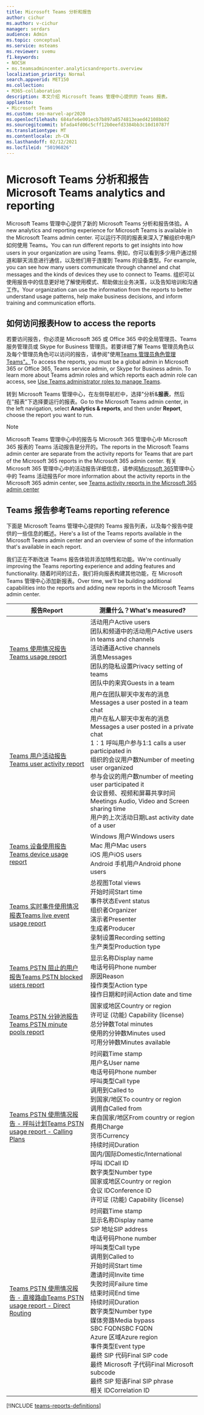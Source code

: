 ```yaml
---
title: Microsoft Teams 分析和报告
author: cichur
ms.author: v-cichur
manager: serdars
audience: Admin
ms.topic: conceptual
ms.service: msteams
ms.reviewer: svemu
f1.keywords:
- NOCSH
- ms.teamsadmincenter.analyticsandreports.overview
localization_priority: Normal
search.appverid: MET150
ms.collection:
- M365-collaboration
description: 本文介绍 Microsoft Teams 管理中心提供的 Teams 报表。
appliesto:
- Microsoft Teams
ms.custom: seo-marvel-apr2020
ms.openlocfilehash: 684afe6e001ecb7b897a8574813eaed42108bb82
ms.sourcegitcommit: bfada4fd06c5cff12b0eefd3384bb3c10d10787f
ms.translationtype: MT
ms.contentlocale: zh-CN
ms.lasthandoff: 02/12/2021
ms.locfileid: "50196826"
---
```

# <a name="microsoft-teams-analytics-and-reporting"></a><span data-ttu-id="49e3f-103">Microsoft Teams 分析和报告</span><span class="sxs-lookup"><span data-stu-id="49e3f-103">Microsoft Teams analytics and reporting</span></span>

<span data-ttu-id="49e3f-104">Microsoft Teams 管理中心提供了新的 Microsoft Teams 分析和报告体验。</span><span class="sxs-lookup"><span data-stu-id="49e3f-104">A new analytics and reporting experience for Microsoft Teams is available in the Microsoft Teams admin center.</span></span> <span data-ttu-id="49e3f-105">可以运行不同的报表来深入了解组织中用户如何使用 Teams。</span><span class="sxs-lookup"><span data-stu-id="49e3f-105">You can run different reports to get insights into how users in your organization are using Teams.</span></span> <span data-ttu-id="49e3f-106">例如，你可以看到多少用户通过频道和聊天消息进行通信，以及他们用于连接到 Teams 的设备类型。</span><span class="sxs-lookup"><span data-stu-id="49e3f-106">For example, you can see how many users communicate through channel and chat messages and the kinds of devices they use to connect to Teams.</span></span> <span data-ttu-id="49e3f-107">组织可以使用报告中的信息更好地了解使用模式、帮助做出业务决策，以及告知培训和沟通工作。</span><span class="sxs-lookup"><span data-stu-id="49e3f-107">Your organization can use the information from the reports to better understand usage patterns, help make business decisions, and inform training and communication efforts.</span></span>

## <a name="how-to-access-the-reports"></a><span data-ttu-id="49e3f-108">如何访问报表</span><span class="sxs-lookup"><span data-stu-id="49e3f-108">How to access the reports</span></span>

<span data-ttu-id="49e3f-109">若要访问报告，你必须是 Microsoft 365 或 Office 365 中的全局管理员、Teams 服务管理员或 Skype for Business 管理员。若要详细了解 Teams 管理员角色以及每个管理员角色可以访问的报告，请参阅"使用[Teams 管理员角色管理 Teams"。](../using-admin-roles.md)</span><span class="sxs-lookup"><span data-stu-id="49e3f-109">To access the reports, you must be a global admin in Microsoft 365 or Office 365, Teams service admin, or Skype for Business admin. To learn more about Teams admin roles and which reports each admin role can access, see [Use Teams administrator roles to manage Teams](../using-admin-roles.md).</span></span>

<span data-ttu-id="49e3f-110">转到 Microsoft Teams 管理中心，在左侧导航栏中，选择"分析&**报表**，然后在"报表"下选择要运行的报表。</span><span class="sxs-lookup"><span data-stu-id="49e3f-110">Go to the Microsoft Teams admin center, in the left navigation, select **Analytics & reports**, and then under **Report**, choose the report you want to run.</span></span>

> [!NOTE]
> <span data-ttu-id="49e3f-111">Microsoft Teams 管理中心中的报告与 Microsoft 365 管理中心中 Microsoft 365 报表的 Teams 活动报告是分开的。</span><span class="sxs-lookup"><span data-stu-id="49e3f-111">The reports in the Microsoft Teams admin center are separate from the activity reports for Teams that are part of the Microsoft 365 reports in the Microsoft 365 admin center.</span></span> <span data-ttu-id="49e3f-112">有关 Microsoft 365 管理中心中的活动报告详细信息，请参阅[Microsoft 365](../teams-activity-reports.md)管理中心中的 Teams 活动报告</span><span class="sxs-lookup"><span data-stu-id="49e3f-112">For more information about the activity reports in the Microsoft 365 admin center, see [Teams activity reports in the Microsoft 365 admin center](../teams-activity-reports.md)</span></span>

## <a name="teams-reporting-reference"></a><span data-ttu-id="49e3f-113">Teams 报告参考</span><span class="sxs-lookup"><span data-stu-id="49e3f-113">Teams reporting reference</span></span>

<span data-ttu-id="49e3f-114">下面是 Microsoft Teams 管理中心提供的 Teams 报告列表，以及每个报告中提供的一些信息的概述。</span><span class="sxs-lookup"><span data-stu-id="49e3f-114">Here's a list of the Teams reports available in the Microsoft Teams admin center and an overview of some of the information that's available in each report.</span></span>

<span data-ttu-id="49e3f-115">我们正在不断改进 Teams 报告体验并添加特性和功能。</span><span class="sxs-lookup"><span data-stu-id="49e3f-115">We're continually improving the Teams reporting experience and adding features and functionality.</span></span> <span data-ttu-id="49e3f-116">随着时间的过去，我们将向报表构建其他功能，在 Microsoft Teams 管理中心添加新报表。</span><span class="sxs-lookup"><span data-stu-id="49e3f-116">Over time, we'll be building additional capabilities into the reports and adding new reports in the Microsoft Teams admin center.</span></span>

|<span data-ttu-id="49e3f-117">报告</span><span class="sxs-lookup"><span data-stu-id="49e3f-117">Report</span></span>  |<span data-ttu-id="49e3f-118">测量什么？</span><span class="sxs-lookup"><span data-stu-id="49e3f-118">What's measured?</span></span> |
|---------|---------|
|[<span data-ttu-id="49e3f-119">Teams 使用情况报告</span><span class="sxs-lookup"><span data-stu-id="49e3f-119">Teams usage report</span></span>](teams-usage-report.md)  |  <span data-ttu-id="49e3f-120">活动用户</span><span class="sxs-lookup"><span data-stu-id="49e3f-120">Active users</span></span><br/><span data-ttu-id="49e3f-121">团队和频道中的活动用户</span><span class="sxs-lookup"><span data-stu-id="49e3f-121">Active users in teams and channels</span></span><br/><span data-ttu-id="49e3f-122">活动通道</span><span class="sxs-lookup"><span data-stu-id="49e3f-122">Active channels</span></span><br/><span data-ttu-id="49e3f-123">消息</span><span class="sxs-lookup"><span data-stu-id="49e3f-123">Messages</span></span><br/><span data-ttu-id="49e3f-124">团队的隐私设置</span><span class="sxs-lookup"><span data-stu-id="49e3f-124">Privacy setting of  teams</span></span><br/><span data-ttu-id="49e3f-125">团队中的来宾</span><span class="sxs-lookup"><span data-stu-id="49e3f-125">Guests in a team</span></span>   |
|[<span data-ttu-id="49e3f-126">Teams 用户活动报告</span><span class="sxs-lookup"><span data-stu-id="49e3f-126">Teams user activity report</span></span>](user-activity-report.md)  | <span data-ttu-id="49e3f-127">用户在团队聊天中发布的消息</span><span class="sxs-lookup"><span data-stu-id="49e3f-127">Messages a user posted in a team chat</span></span><br/><span data-ttu-id="49e3f-128">用户在私人聊天中发布的消息</span><span class="sxs-lookup"><span data-stu-id="49e3f-128">Messages a user posted in a private chat</span></span><br/>  <span data-ttu-id="49e3f-129">1：1 呼叫用户参与</span><span class="sxs-lookup"><span data-stu-id="49e3f-129">1:1 calls a user participated in</span></span><br/> <span data-ttu-id="49e3f-130">组织的会议用户数</span><span class="sxs-lookup"><span data-stu-id="49e3f-130">Number of meeting user organized</span></span> <br/><span data-ttu-id="49e3f-131">参与会议的用户数</span><span class="sxs-lookup"><span data-stu-id="49e3f-131">number of meeting user participated it</span></span><br/><span data-ttu-id="49e3f-132">会议音频、视频和屏幕共享时间</span><span class="sxs-lookup"><span data-stu-id="49e3f-132">Meetings Audio, Video and Screen sharing time</span></span><br/>   <span data-ttu-id="49e3f-133">用户的上次活动日期</span><span class="sxs-lookup"><span data-stu-id="49e3f-133">Last activity date of a user</span></span>     |
|[<span data-ttu-id="49e3f-134">Teams 设备使用报告</span><span class="sxs-lookup"><span data-stu-id="49e3f-134">Teams device usage report</span></span>](device-usage-report.md)   |  <span data-ttu-id="49e3f-135">Windows 用户</span><span class="sxs-lookup"><span data-stu-id="49e3f-135">Windows users</span></span><br/><span data-ttu-id="49e3f-136">Mac 用户</span><span class="sxs-lookup"><span data-stu-id="49e3f-136">Mac users</span></span><br/><span data-ttu-id="49e3f-137">iOS 用户</span><span class="sxs-lookup"><span data-stu-id="49e3f-137">iOS users</span></span><br/><span data-ttu-id="49e3f-138">Android 手机用户</span><span class="sxs-lookup"><span data-stu-id="49e3f-138">Android phone users</span></span>     |
|[<span data-ttu-id="49e3f-139">Teams 实时事件使用情况报表</span><span class="sxs-lookup"><span data-stu-id="49e3f-139">Teams live event usage report</span></span>](teams-live-event-usage-report.md)   |  <span data-ttu-id="49e3f-140">总视图</span><span class="sxs-lookup"><span data-stu-id="49e3f-140">Total views</span></span><br><span data-ttu-id="49e3f-141">开始时间</span><span class="sxs-lookup"><span data-stu-id="49e3f-141">Start time</span></span><br><span data-ttu-id="49e3f-142">事件状态</span><span class="sxs-lookup"><span data-stu-id="49e3f-142">Event status</span></span><br><span data-ttu-id="49e3f-143">组织者</span><span class="sxs-lookup"><span data-stu-id="49e3f-143">Organizer</span></span><br><span data-ttu-id="49e3f-144">演示者</span><span class="sxs-lookup"><span data-stu-id="49e3f-144">Presenter</span></span><br><span data-ttu-id="49e3f-145">生成者</span><span class="sxs-lookup"><span data-stu-id="49e3f-145">Producer</span></span><br><span data-ttu-id="49e3f-146">录制设置</span><span class="sxs-lookup"><span data-stu-id="49e3f-146">Recording setting</span></span><br><span data-ttu-id="49e3f-147">生产类型</span><span class="sxs-lookup"><span data-stu-id="49e3f-147">Production type</span></span>    |
|[<span data-ttu-id="49e3f-148">Teams PSTN 阻止的用户报告</span><span class="sxs-lookup"><span data-stu-id="49e3f-148">Teams PSTN blocked users report</span></span>](pstn-blocked-users-report.md)   |  <span data-ttu-id="49e3f-149">显示名称</span><span class="sxs-lookup"><span data-stu-id="49e3f-149">Display name</span></span><br><span data-ttu-id="49e3f-150">电话号码</span><span class="sxs-lookup"><span data-stu-id="49e3f-150">Phone number</span></span><br><span data-ttu-id="49e3f-151">原因</span><span class="sxs-lookup"><span data-stu-id="49e3f-151">Reason</span></span><br><span data-ttu-id="49e3f-152">操作类型</span><span class="sxs-lookup"><span data-stu-id="49e3f-152">Action type</span></span><br><span data-ttu-id="49e3f-153">操作日期和时间</span><span class="sxs-lookup"><span data-stu-id="49e3f-153">Action date and time</span></span>   |
|[<span data-ttu-id="49e3f-154">Teams PSTN 分钟池报告</span><span class="sxs-lookup"><span data-stu-id="49e3f-154">Teams PSTN minute pools report</span></span>](pstn-minute-pools-report.md) |  <span data-ttu-id="49e3f-155">国家或地区</span><span class="sxs-lookup"><span data-stu-id="49e3f-155">Country or region</span></span><br><span data-ttu-id="49e3f-156">许可证 (功能) </span><span class="sxs-lookup"><span data-stu-id="49e3f-156">Capability (license)</span></span> <br><span data-ttu-id="49e3f-157">总分钟数</span><span class="sxs-lookup"><span data-stu-id="49e3f-157">Total minutes</span></span><br><span data-ttu-id="49e3f-158">使用的分钟数</span><span class="sxs-lookup"><span data-stu-id="49e3f-158">Minutes used</span></span><br><span data-ttu-id="49e3f-159">可用分钟数</span><span class="sxs-lookup"><span data-stu-id="49e3f-159">Minutes available</span></span>|
|[<span data-ttu-id="49e3f-160">Teams PSTN 使用情况报告 - 呼叫计划</span><span class="sxs-lookup"><span data-stu-id="49e3f-160">Teams PSTN usage report - Calling Plans</span></span>](pstn-usage-report.md#calling-plans)|  <span data-ttu-id="49e3f-161">时间戳</span><span class="sxs-lookup"><span data-stu-id="49e3f-161">Time stamp</span></span><br><span data-ttu-id="49e3f-162">用户名</span><span class="sxs-lookup"><span data-stu-id="49e3f-162">User name</span></span><br><span data-ttu-id="49e3f-163">电话号码</span><span class="sxs-lookup"><span data-stu-id="49e3f-163">Phone number</span></span><br><span data-ttu-id="49e3f-164">呼叫类型</span><span class="sxs-lookup"><span data-stu-id="49e3f-164">Call type</span></span> <br><span data-ttu-id="49e3f-165">调用到</span><span class="sxs-lookup"><span data-stu-id="49e3f-165">Called to</span></span><br><span data-ttu-id="49e3f-166">到国家/地区</span><span class="sxs-lookup"><span data-stu-id="49e3f-166">To country or region</span></span> <br><span data-ttu-id="49e3f-167">调用自</span><span class="sxs-lookup"><span data-stu-id="49e3f-167">Called from</span></span> <br><span data-ttu-id="49e3f-168">来自国家/地区</span><span class="sxs-lookup"><span data-stu-id="49e3f-168">From country or region</span></span><br><span data-ttu-id="49e3f-169">费用</span><span class="sxs-lookup"><span data-stu-id="49e3f-169">Charge</span></span><br><span data-ttu-id="49e3f-170">货币</span><span class="sxs-lookup"><span data-stu-id="49e3f-170">Currency</span></span><br><span data-ttu-id="49e3f-171">持续时间</span><span class="sxs-lookup"><span data-stu-id="49e3f-171">Duration</span></span><br><span data-ttu-id="49e3f-172">国内/国际</span><span class="sxs-lookup"><span data-stu-id="49e3f-172">Domestic/International</span></span><br><span data-ttu-id="49e3f-173">呼叫 ID</span><span class="sxs-lookup"><span data-stu-id="49e3f-173">Call ID</span></span><br><span data-ttu-id="49e3f-174">数字类型</span><span class="sxs-lookup"><span data-stu-id="49e3f-174">Number type</span></span><br><span data-ttu-id="49e3f-175">国家或地区</span><span class="sxs-lookup"><span data-stu-id="49e3f-175">Country or region</span></span><br><span data-ttu-id="49e3f-176">会议 ID</span><span class="sxs-lookup"><span data-stu-id="49e3f-176">Conference ID</span></span><br><span data-ttu-id="49e3f-177">许可证 (功能) </span><span class="sxs-lookup"><span data-stu-id="49e3f-177">Capability (license)</span></span>|
|[<span data-ttu-id="49e3f-178">Teams PSTN 使用情况报告 - 直接路由</span><span class="sxs-lookup"><span data-stu-id="49e3f-178">Teams PSTN usage report - Direct Routing</span></span>](pstn-usage-report.md#direct-routing)  |  <span data-ttu-id="49e3f-179">时间戳</span><span class="sxs-lookup"><span data-stu-id="49e3f-179">Time stamp</span></span><br><span data-ttu-id="49e3f-180">显示名称</span><span class="sxs-lookup"><span data-stu-id="49e3f-180">Display name</span></span><br><span data-ttu-id="49e3f-181">SIP 地址</span><span class="sxs-lookup"><span data-stu-id="49e3f-181">SIP address</span></span><br><span data-ttu-id="49e3f-182">电话号码</span><span class="sxs-lookup"><span data-stu-id="49e3f-182">Phone number</span></span> <br><span data-ttu-id="49e3f-183">呼叫类型</span><span class="sxs-lookup"><span data-stu-id="49e3f-183">Call type</span></span><br><span data-ttu-id="49e3f-184">调用到</span><span class="sxs-lookup"><span data-stu-id="49e3f-184">Called to</span></span><br><span data-ttu-id="49e3f-185">开始时间</span><span class="sxs-lookup"><span data-stu-id="49e3f-185">Start time</span></span><br><span data-ttu-id="49e3f-186">邀请时间</span><span class="sxs-lookup"><span data-stu-id="49e3f-186">Invite time</span></span><br><span data-ttu-id="49e3f-187">失败时间</span><span class="sxs-lookup"><span data-stu-id="49e3f-187">Failure time</span></span><br><span data-ttu-id="49e3f-188">结束时间</span><span class="sxs-lookup"><span data-stu-id="49e3f-188">End time</span></span><br><span data-ttu-id="49e3f-189">持续时间</span><span class="sxs-lookup"><span data-stu-id="49e3f-189">Duration</span></span><br><span data-ttu-id="49e3f-190">数字类型</span><span class="sxs-lookup"><span data-stu-id="49e3f-190">Number type</span></span><br><span data-ttu-id="49e3f-191">媒体旁路</span><span class="sxs-lookup"><span data-stu-id="49e3f-191">Media bypass</span></span><br><span data-ttu-id="49e3f-192">SBC FQDN</span><span class="sxs-lookup"><span data-stu-id="49e3f-192">SBC FQDN</span></span><br><span data-ttu-id="49e3f-193">Azure 区域</span><span class="sxs-lookup"><span data-stu-id="49e3f-193">Azure region</span></span><br><span data-ttu-id="49e3f-194">事件类型</span><span class="sxs-lookup"><span data-stu-id="49e3f-194">Event type</span></span><br><span data-ttu-id="49e3f-195">最终 SIP 代码</span><span class="sxs-lookup"><span data-stu-id="49e3f-195">Final SIP code</span></span><br><span data-ttu-id="49e3f-196">最终 Microsoft 子代码</span><span class="sxs-lookup"><span data-stu-id="49e3f-196">Final Microsoft subcode</span></span><br><span data-ttu-id="49e3f-197">最终 SIP 短语</span><span class="sxs-lookup"><span data-stu-id="49e3f-197">Final SIP phrase</span></span><br><span data-ttu-id="49e3f-198">相关 ID</span><span class="sxs-lookup"><span data-stu-id="49e3f-198">Correlation ID</span></span>  |

[!INCLUDE [teams-reports-definitions](../includes/teams-reports-definitions.md)]
